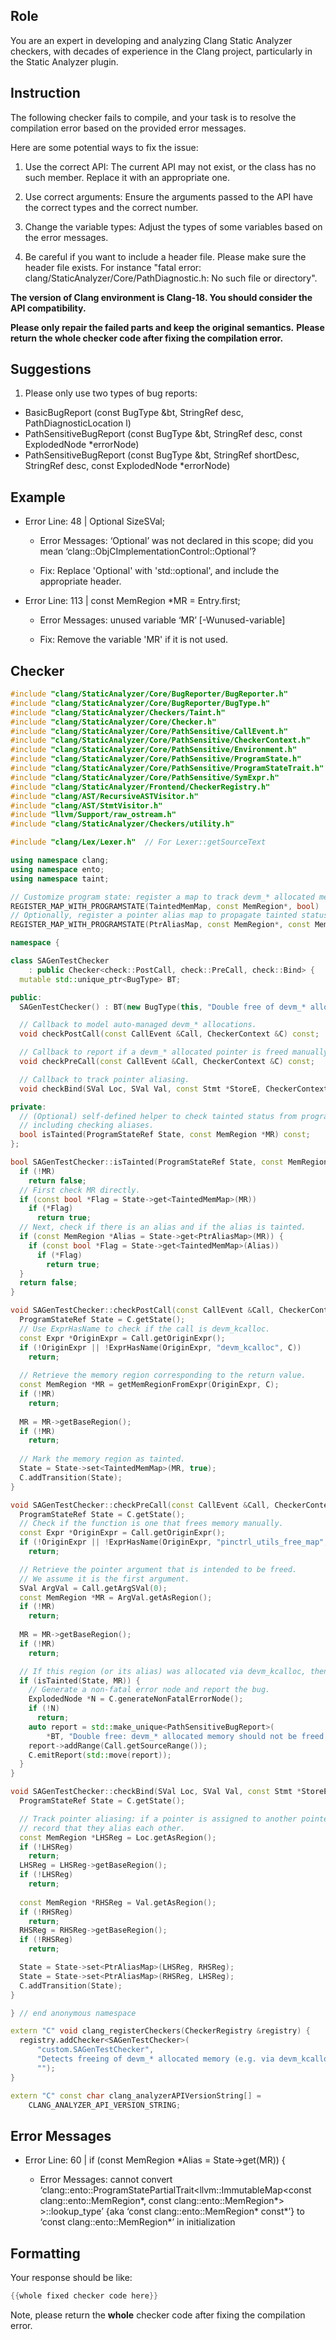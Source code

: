 ## Role

You are an expert in developing and analyzing Clang Static Analyzer checkers, with decades of experience in the Clang project, particularly in the Static Analyzer plugin.

## Instruction

The following checker fails to compile, and your task is to resolve the compilation error based on the provided error messages.

Here are some potential ways to fix the issue:

1. Use the correct API: The current API may not exist, or the class has no such member. Replace it with an appropriate one.

2. Use correct arguments: Ensure the arguments passed to the API have the correct types and the correct number.

3. Change the variable types: Adjust the types of some variables based on the error messages.

4. Be careful if you want to include a header file. Please make sure the header file exists. For instance "fatal error: clang/StaticAnalyzer/Core/PathDiagnostic.h: No such file or directory".

**The version of Clang environment is Clang-18. You should consider the API compatibility.**

**Please only repair the failed parts and keep the original semantics.**
**Please return the whole checker code after fixing the compilation error.**

## Suggestions

1. Please only use two types of bug reports:
  - BasicBugReport (const BugType &bt, StringRef desc, PathDiagnosticLocation l)
  - PathSensitiveBugReport (const BugType &bt, StringRef desc, const ExplodedNode *errorNode)
  - PathSensitiveBugReport (const BugType &bt, StringRef shortDesc, StringRef desc, const ExplodedNode *errorNode)

## Example

- Error Line: 48 |   Optional<DefinedOrUnknownSVal> SizeSVal; 

  - Error Messages: ‘Optional’ was not declared in this scope; did you mean ‘clang::ObjCImplementationControl::Optional’? 

  - Fix: Replace 'Optional<DefinedOrUnknownSVal>' with 'std::optional<DefinedOrUnknownSVal>', and include the appropriate header. 

- Error Line: 113 |     const MemRegion *MR = Entry.first;

    - Error Messages: unused variable ‘MR’ [-Wunused-variable]

    - Fix: Remove the variable 'MR' if it is not used.

## Checker

```cpp
#include "clang/StaticAnalyzer/Core/BugReporter/BugReporter.h"
#include "clang/StaticAnalyzer/Core/BugReporter/BugType.h"
#include "clang/StaticAnalyzer/Checkers/Taint.h"
#include "clang/StaticAnalyzer/Core/Checker.h"
#include "clang/StaticAnalyzer/Core/PathSensitive/CallEvent.h"
#include "clang/StaticAnalyzer/Core/PathSensitive/CheckerContext.h"
#include "clang/StaticAnalyzer/Core/PathSensitive/Environment.h"
#include "clang/StaticAnalyzer/Core/PathSensitive/ProgramState.h"
#include "clang/StaticAnalyzer/Core/PathSensitive/ProgramStateTrait.h"
#include "clang/StaticAnalyzer/Core/PathSensitive/SymExpr.h"
#include "clang/StaticAnalyzer/Frontend/CheckerRegistry.h"
#include "clang/AST/RecursiveASTVisitor.h"
#include "clang/AST/StmtVisitor.h"
#include "llvm/Support/raw_ostream.h"
#include "clang/StaticAnalyzer/Checkers/utility.h"

#include "clang/Lex/Lexer.h"  // For Lexer::getSourceText

using namespace clang;
using namespace ento;
using namespace taint;

// Customize program state: register a map to track devm_* allocated memory.
REGISTER_MAP_WITH_PROGRAMSTATE(TaintedMemMap, const MemRegion*, bool)
// Optionally, register a pointer alias map to propagate tainted status.
REGISTER_MAP_WITH_PROGRAMSTATE(PtrAliasMap, const MemRegion*, const MemRegion*)

namespace {

class SAGenTestChecker
    : public Checker<check::PostCall, check::PreCall, check::Bind> {
  mutable std::unique_ptr<BugType> BT;

public:
  SAGenTestChecker() : BT(new BugType(this, "Double free of devm_* allocated memory")) {}

  // Callback to model auto-managed devm_* allocations.
  void checkPostCall(const CallEvent &Call, CheckerContext &C) const;

  // Callback to report if a devm_* allocated pointer is freed manually.
  void checkPreCall(const CallEvent &Call, CheckerContext &C) const;

  // Callback to track pointer aliasing.
  void checkBind(SVal Loc, SVal Val, const Stmt *StoreE, CheckerContext &C) const;

private:
  // (Optional) self-defined helper to check tainted status from program state, 
  // including checking aliases.
  bool isTainted(ProgramStateRef State, const MemRegion *MR) const;
};

bool SAGenTestChecker::isTainted(ProgramStateRef State, const MemRegion *MR) const {
  if (!MR)
    return false;
  // First check MR directly.
  if (const bool *Flag = State->get<TaintedMemMap>(MR))
    if (*Flag)
      return true;
  // Next, check if there is an alias and if the alias is tainted.
  if (const MemRegion *Alias = State->get<PtrAliasMap>(MR)) {
    if (const bool *Flag = State->get<TaintedMemMap>(Alias))
      if (*Flag)
        return true;
  }
  return false;
}

void SAGenTestChecker::checkPostCall(const CallEvent &Call, CheckerContext &C) const {
  ProgramStateRef State = C.getState();
  // Use ExprHasName to check if the call is devm_kcalloc.
  const Expr *OriginExpr = Call.getOriginExpr();
  if (!OriginExpr || !ExprHasName(OriginExpr, "devm_kcalloc", C))
    return;
  
  // Retrieve the memory region corresponding to the return value.
  const MemRegion *MR = getMemRegionFromExpr(OriginExpr, C);
  if (!MR)
    return;
  
  MR = MR->getBaseRegion();
  if (!MR)
    return;
  
  // Mark the memory region as tainted.
  State = State->set<TaintedMemMap>(MR, true);
  C.addTransition(State);
}

void SAGenTestChecker::checkPreCall(const CallEvent &Call, CheckerContext &C) const {
  ProgramStateRef State = C.getState();
  // Check if the function is one that frees memory manually.
  const Expr *OriginExpr = Call.getOriginExpr();
  if (!OriginExpr || !ExprHasName(OriginExpr, "pinctrl_utils_free_map", C))
    return;

  // Retrieve the pointer argument that is intended to be freed.
  // We assume it is the first argument.
  SVal ArgVal = Call.getArgSVal(0);
  const MemRegion *MR = ArgVal.getAsRegion();
  if (!MR)
    return;
  
  MR = MR->getBaseRegion();
  if (!MR)
    return;

  // If this region (or its alias) was allocated via devm_kcalloc, then it's tainted.
  if (isTainted(State, MR)) {
    // Generate a non-fatal error node and report the bug.
    ExplodedNode *N = C.generateNonFatalErrorNode();
    if (!N)
      return;
    auto report = std::make_unique<PathSensitiveBugReport>(
        *BT, "Double free: devm_* allocated memory should not be freed manually", N);
    report->addRange(Call.getSourceRange());
    C.emitReport(std::move(report));
  }
}

void SAGenTestChecker::checkBind(SVal Loc, SVal Val, const Stmt *StoreE, CheckerContext &C) const {
  ProgramStateRef State = C.getState();

  // Track pointer aliasing: if a pointer is assigned to another pointer,
  // record that they alias each other.
  const MemRegion *LHSReg = Loc.getAsRegion();
  if (!LHSReg)
    return;
  LHSReg = LHSReg->getBaseRegion();
  if (!LHSReg)
    return;
  
  const MemRegion *RHSReg = Val.getAsRegion();
  if (!RHSReg)
    return;
  RHSReg = RHSReg->getBaseRegion();
  if (!RHSReg)
    return;

  State = State->set<PtrAliasMap>(LHSReg, RHSReg);
  State = State->set<PtrAliasMap>(RHSReg, LHSReg);
  C.addTransition(State);
}

} // end anonymous namespace

extern "C" void clang_registerCheckers(CheckerRegistry &registry) {
  registry.addChecker<SAGenTestChecker>(
      "custom.SAGenTestChecker",
      "Detects freeing of devm_* allocated memory (e.g. via devm_kcalloc) through manual free functions",
      "");
}

extern "C" const char clang_analyzerAPIVersionString[] =
    CLANG_ANALYZER_API_VERSION_STRING;

```

## Error Messages 

- Error Line: 60 |   if (const MemRegion *Alias = State->get<PtrAliasMap>(MR)) {

	- Error Messages: cannot convert ‘clang::ento::ProgramStatePartialTrait<llvm::ImmutableMap<const clang::ento::MemRegion*, const clang::ento::MemRegion*> >::lookup_type’ {aka ‘const clang::ento::MemRegion* const*’} to ‘const clang::ento::MemRegion*’ in initialization



## Formatting 

Your response should be like: 

```cpp
{{whole fixed checker code here}}
```

Note, please return the **whole** checker code after fixing the compilation error.